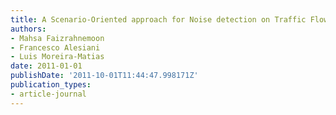 ```yaml
---
title: A Scenario-Oriented approach for Noise detection on Traffic Flow data
authors:
- Mahsa Faizrahnemoon
- Francesco Alesiani
- Luis Moreira-Matias
date: 2011-01-01
publishDate: '2011-10-01T11:44:47.998171Z'
publication_types:
- article-journal
---
```

